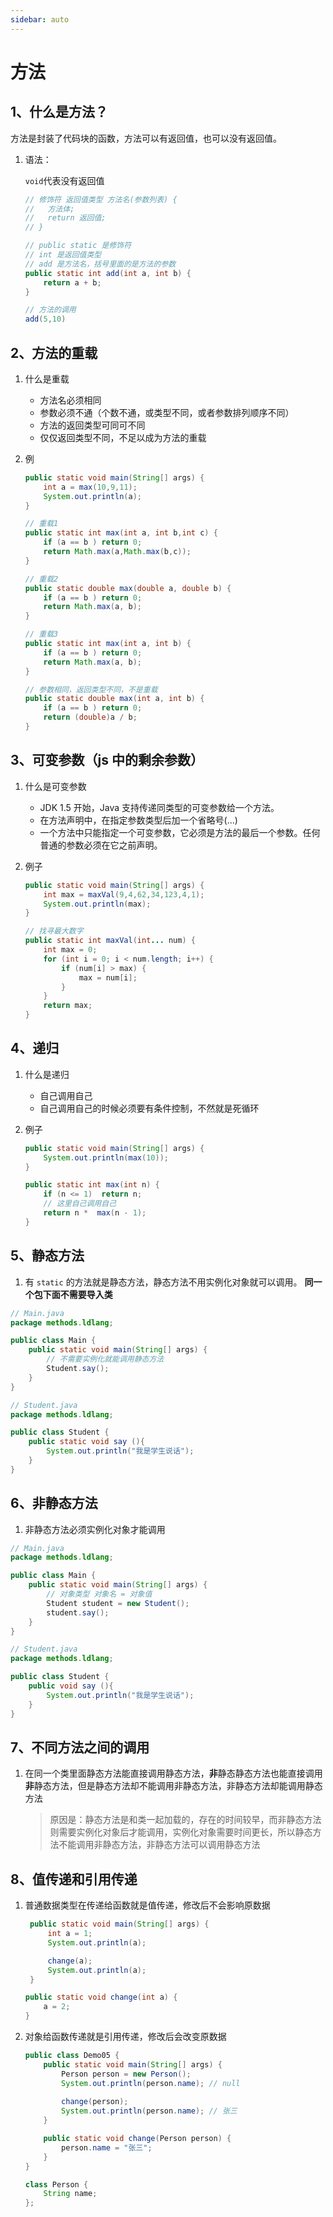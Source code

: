 ```yaml
---
sidebar: auto
---
```


# 方法

## 1、什么是方法？

方法是封装了代码块的函数，方法可以有返回值，也可以没有返回值。

1. 语法：

   `void`代表没有返回值

   ```java
   // 修饰符 返回值类型 方法名(参数列表) {
   //   方法体;
   //   return 返回值;
   // }

   // public static 是修饰符
   // int 是返回值类型
   // add 是方法名，括号里面的是方法的参数
   public static int add(int a, int b) {
       return a + b;
   }

   // 方法的调用
   add(5,10)
   ```

## 2、方法的重载

1. 什么是重载

   - 方法名必须相同
   - 参数必须不通（个数不通，或类型不同，或者参数排列顺序不同）
   - 方法的返回类型可同可不同
   - 仅仅返回类型不同，不足以成为方法的重载

2. 例

   ```java
   public static void main(String[] args) {
       int a = max(10,9,11);
       System.out.println(a);
   }

   // 重载1
   public static int max(int a, int b,int c) {
       if (a == b ) return 0;
       return Math.max(a,Math.max(b,c));
   }

   // 重载2
   public static double max(double a, double b) {
       if (a == b ) return 0;
       return Math.max(a, b);
   }

   // 重载3
   public static int max(int a, int b) {
       if (a == b ) return 0;
       return Math.max(a, b);
   }

   // 参数相同，返回类型不同，不是重载
   public static double max(int a, int b) {
       if (a == b ) return 0;
       return (double)a / b;
   }
   ```

## 3、可变参数（js 中的剩余参数）

1. 什么是可变参数

   - JDK 1.5 开始，Java 支持传递同类型的可变参数给一个方法。
   - 在方法声明中，在指定参数类型后加一个省略号(...)
   - 一个方法中只能指定一个可变参数，它必须是方法的最后一个参数。任何普通的参数必须在它之前声明。

2. 例子

   ```java
   public static void main(String[] args) {
       int max = maxVal(9,4,62,34,123,4,1);
       System.out.println(max);
   }

   // 找寻最大数字
   public static int maxVal(int... num) {
       int max = 0;
       for (int i = 0; i < num.length; i++) {
           if (num[i] > max) {
               max = num[i];
           }
       }
       return max;
   }
   ```

## 4、递归

1. 什么是递归

   - 自己调用自己
   - 自己调用自己的时候必须要有条件控制，不然就是死循环

2. 例子

   ```java
   public static void main(String[] args) {
       System.out.println(max(10));
   }

   public static int max(int n) {
       if (n <= 1)  return n;
       // 这里自己调用自己
       return n *  max(n - 1);
   }
   ```

## 5、静态方法

1. 有 `static` 的方法就是静态方法，静态方法不用实例化对象就可以调用。
   **同一个包下面不需要导入类**

```java
// Main.java
package methods.ldlang;

public class Main {
    public static void main(String[] args) {
        // 不需要实例化就能调用静态方法
        Student.say();
    }
}

// Student.java
package methods.ldlang;

public class Student {
    public static void say (){
        System.out.println("我是学生说话");
    }
}
```

## 6、非静态方法

1. 非静态方法必须实例化对象才能调用

```java
// Main.java
package methods.ldlang;

public class Main {
    public static void main(String[] args) {
        // 对象类型 对象名 = 对象值
        Student student = new Student();
        student.say();
    }
}

// Student.java
package methods.ldlang;

public class Student {
    public void say (){
        System.out.println("我是学生说话");
    }
}

```

## 7、不同方法之间的调用

1. 在同一个类里面静态方法能直接调用静态方法，**非**静态静态方法也能直接调用**非**静态方法，但是静态方法却不能调用非静态方法，非静态方法却能调用静态方法
   
   > 原因是：静态方法是和类一起加载的，存在的时间较早，而非静态方法则需要实例化对象后才能调用，实例化对象需要时间更长，所以静态方法不能调用非静态方法，非静态方法可以调用静态方法

## 8、值传递和引用传递

1. 普通数据类型在传递给函数就是值传递，修改后不会影响原数据

   ```java
    public static void main(String[] args) {
        int a = 1;
        System.out.println(a);
   
        change(a);
        System.out.println(a);
    }
   
   public static void change(int a) {
       a = 2;
   }
   ```

   

2. 对象给函数传递就是引用传递，修改后会改变原数据

   ```java
   public class Demo05 {
       public static void main(String[] args) {
           Person person = new Person();
           System.out.println(person.name); // null
           
           change(person);
           System.out.println(person.name); // 张三
       }
   
       public static void change(Person person) {
           person.name = "张三";
       }
   }
   
   class Person {
       String name;
   };
   ```

   

